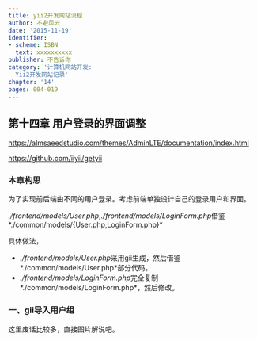 ```yaml
---
title: yii2开发网站流程
author: 不避风云 
date: '2015-11-19'
identifier:
- scheme: ISBN
  text: xxxxxxxxxx
publisher: 不告诉你
category: '计算机网站开发:
  Yii2开发网站记录'
chapter: '14'
pages: 004-019
---
```


## 第十四章 用户登录的界面调整

https://almsaeedstudio.com/themes/AdminLTE/documentation/index.html

https://github.com/iiyii/getyii

### 本章构思

为了实现前后端由不同的用户登录。考虑前端单独设计自己的登录用户和界面。

*./frontend/models/User.php*,*./frontend/models/LoginForm.php*借鉴*./common/models/{User.php,LoginForm.php}*

具体做法，
+ *./frontend/models/User.php*采用gii生成，然后借鉴*./common/models/User.php*部分代码。
+ *./frontend/models/LoginForm.php*完全复制*./common/models/LoginForm.php*，然后修改。


### 一、gii导入用户组

这里废话比较多，直接图片解说吧。
